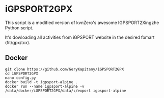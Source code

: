 
# iGPSPORT2GPX

This script is a modified version of kvnZero's awesome IGPSPORT2Xingzhe Python script.

It's dowloading all activities from iGPSPORT website in the desired fomart (fit/gpx/tcx).

## Docker
```
git clone https://github.com/GeryKapitany/iGPSPORT2GPX
cd iGPSPORT2GPX
nano config.py
docker build -t igpsport-alpine .
docker run --name igpsport-alpine -v /data/docker/iGPSPORT2GPX/data/:/export igpsport-alpine
```